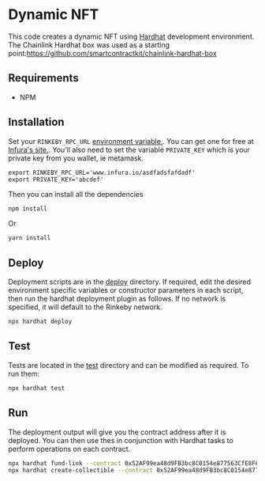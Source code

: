 # Dynamic NFT

This code creates a dynamic NFT using [Hardhat](https://hardhat.org/) development environment.
The Chainlink Hardhat box was used as a starting point:https://github.com/smartcontractkit/chainlink-hardhat-box

## Requirements

- NPM

## Installation

Set your `RINKEBY_RPC_URL` [environment variable.](https://www.twilio.com/blog/2017/01/how-to-set-environment-variables.html). You can get one for free at [Infura's site.](https://infura.io/). You'll also need to set the variable `PRIVATE_KEY` which is your private key from you wallet, ie metamask.

```
export RINKEBY_RPC_URL='www.infura.io/asdfadsfafdadf'
export PRIVATE_KEY='abcdef'
```

Then you can install all the dependencies

```bash
npm install
```

Or

```bash
yarn install
```

## Deploy

Deployment scripts are in the [deploy](https://github.com/ZakAyesh/DynamicNFT/tree/master/deploy) directory. If required, edit the desired environment specific variables or constructor parameters in each script, then run the hardhat deployment plugin as follows. If no network is specified, it will default to the Rinkeby network.

```bash
npx hardhat deploy
```

## Test

Tests are located in the [test](https://github.com/ZakAyesh/DynamicNFT/tree/master/test) directory and can be modified as required. To run them:

```bash
npx hardhat test
```

## Run

The deployment output will give you the contract address after it is deployed. You can then use thes in conjunction with Hardhat tasks to perform operations on each contract.

```bash
npx hardhat fund-link --contract 0x52AF99ea48d9FB3bc8C0154e877563CfE8F6C8F2
npx hardhat create-collectible --contract 0x52AF99ea48d9FB3bc8C0154e877563CfE8F6C8F2
```
